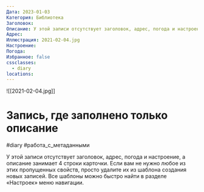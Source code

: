 ```yaml
---
Дата: 2023-01-03
Категория: Библиотека
Заголовок: 
Описание: У этой записи отсутствует заголовок, адрес, погода и настроение, а описание занимает 4 строки карточки. Если вам не нужно любое из этих пропущенных свойств, просто удалите их из шаблона создания новых записей.
Адрес: 
Иллюстрация: 2021-02-04.jpg
Настроение: 
Погода: 
Избранное: false
cssclasses:
  - diary
locations:
---
```


![[2021-02-04.jpg]]

# Запись, где заполнено только описание

#diary #работа_с_метаданными

У этой записи отсутствует заголовок, адрес, погода и настроение, а описание занимает 4 строки карточки. Если вам не нужно любое из этих пропущенных свойств, просто удалите их из шаблона создания новых записей. Все шаблоны можно быстро найти в разделе «Настроек» меню навигации.